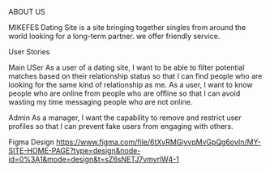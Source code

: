  ABOUT US

 
 MIKEFES Dating Site is a site bringing together singles from around the world looking for a long-term partner. we offer friendly service. 
 
 User Stories

 
Main USer
As a user of a dating site, I want to be able to filter potential matches based on their relationship status so that I can find people who are looking for the same kind of relationship as me.
As a user, I want to know people who are online from people who are offline so that I can avoid wasting my time messaging people who are not online.

Admin
As a manager, I want the capability to remove and restrict user profiles so that I can prevent fake users from engaging with others.

Figma Design
https://www.figma.com/file/6tXvRMGiyvpMvGpQg6ovIn/MY-SITE-HOME-PAGE?type=design&node-id=0%3A1&mode=design&t=sZ6sNETJ7vmyrlW4-1




